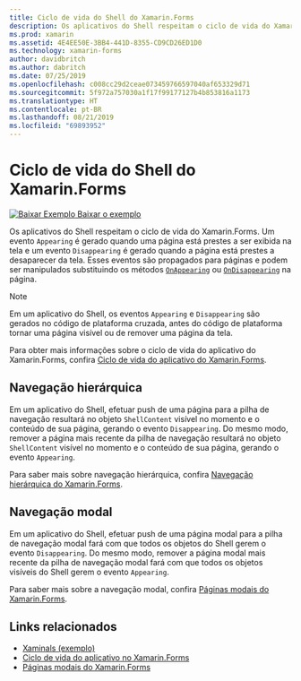 ```yaml
---
title: Ciclo de vida do Shell do Xamarin.Forms
description: Os aplicativos do Shell respeitam o ciclo de vida do Xamarin.Forms. Um evento Appearing é gerado quando uma página está prestes a ser exibida na tela e um evento Disappearing é gerado quando a página está prestes a desaparecer da tela.
ms.prod: xamarin
ms.assetid: 4E4EE50E-3BB4-441D-8355-CD9CD26ED1D0
ms.technology: xamarin-forms
author: davidbritch
ms.author: dabritch
ms.date: 07/25/2019
ms.openlocfilehash: c008cc29d2ceae073459766597040af653329d71
ms.sourcegitcommit: 5f972a757030a1f17f99177127b4b853816a1173
ms.translationtype: HT
ms.contentlocale: pt-BR
ms.lasthandoff: 08/21/2019
ms.locfileid: "69893952"
---
```

# <a name="xamarinforms-shell-lifecycle"></a>Ciclo de vida do Shell do Xamarin.Forms

[![Baixar Exemplo](~/media/shared/download.png) Baixar o exemplo](https://github.com/xamarin/xamarin-forms-samples/tree/master/UserInterface/Xaminals/)

Os aplicativos do Shell respeitam o ciclo de vida do Xamarin.Forms. Um evento `Appearing` é gerado quando uma página está prestes a ser exibida na tela e um evento `Disappearing` é gerado quando a página está prestes a desaparecer da tela. Esses eventos são propagados para páginas e podem ser manipulados substituindo os métodos [`OnAppearing`](xref:Xamarin.Forms.Page.OnAppearing) ou [`OnDisappearing`](xref:Xamarin.Forms.Page.OnDisappearing) na página.

> [!NOTE]
> Em um aplicativo do Shell, os eventos `Appearing` e `Disappearing` são gerados no código de plataforma cruzada, antes do código de plataforma tornar uma página visível ou de remover uma página da tela.

Para obter mais informações sobre o ciclo de vida do aplicativo do Xamarin.Forms, confira [Ciclo de vida do aplicativo do Xamarin.Forms](~/xamarin-forms/app-fundamentals/app-lifecycle.md).

## <a name="hierarchical-navigation"></a>Navegação hierárquica

Em um aplicativo do Shell, efetuar push de uma página para a pilha de navegação resultará no objeto `ShellContent` visível no momento e o conteúdo de sua página, gerando o evento `Disappearing`. Do mesmo modo, remover a página mais recente da pilha de navegação resultará no objeto `ShellContent` visível no momento e o conteúdo de sua página, gerando o evento `Appearing`.

Para saber mais sobre navegação hierárquica, confira [Navegação hierárquica do Xamarin.Forms](~/xamarin-forms/app-fundamentals/navigation/hierarchical.md).

## <a name="modal-navigation"></a>Navegação modal

Em um aplicativo do Shell, efetuar push de uma página modal para a pilha de navegação modal fará com que todos os objetos do Shell gerem o evento `Disappearing`. Do mesmo modo, remover a página modal mais recente da pilha de navegação modal fará com que todos os objetos visíveis do Shell gerem o evento `Appearing`.

Para saber mais sobre a navegação modal, confira [Páginas modais do Xamarin.Forms](~/xamarin-forms/app-fundamentals/navigation/modal.md).

## <a name="related-links"></a>Links relacionados

- [Xaminals (exemplo)](https://github.com/xamarin/xamarin-forms-samples/tree/master/UserInterface/Xaminals/)
- [Ciclo de vida do aplicativo no Xamarin.Forms](~/xamarin-forms/app-fundamentals/app-lifecycle.md)
- [Páginas modais do Xamarin.Forms](~/xamarin-forms/app-fundamentals/navigation/modal.md)
